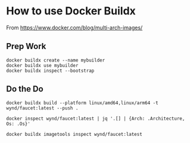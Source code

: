 # How to use Docker Buildx

From https://www.docker.com/blog/multi-arch-images/

## Prep Work

```shell
docker buildx create --name mybuilder
docker buildx use mybuilder
docker buildx inspect --bootstrap
```

## Do the Do

```shell
docker buildx build --platform linux/amd64,linux/arm64 -t wynd/faucet:latest --push .

docker inspect wynd/faucet:latest | jq '.[] | {Arch: .Architecture, Os: .Os}'

docker buildx imagetools inspect wynd/faucet:latest
```

